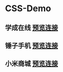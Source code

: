 # CSS-Demo
## 学成在线 [预览连接](https://zhuanghaixin.github.io/CSS-Demo/%E5%AD%A6%E6%88%90%E5%9C%A8%E7%BA%BF%E5%AE%98%E7%BD%91/)
## 锤子手机 [预览连接](https://zhuanghaixin.github.io/CSS-Demo/%E9%94%A4%E5%AD%90%E6%89%8B%E6%9C%BA%E5%AE%98%E7%BD%91/)
## 小米商城 [预览连接]()
